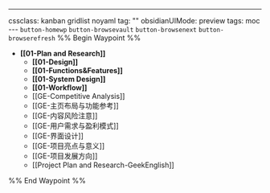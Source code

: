 ---
cssclass: kanban gridlist noyaml
tag: ""
obsidianUIMode: preview
tags: moc
--- `button-homewp`  `button-browsevault`  `button-browsenext` `button-browserefresh` 
%% Begin Waypoint %%
- **[[01-Plan and Research]]**
	- **[[01-Design]]**
	- **[[01-Functions&Features]]**
	- **[[01-System Design]]**
	- **[[01-Workflow]]**
	- [[GE-Competitive Analysis]]
	- [[GE-主页布局与功能参考]]
	- [[GE-内容风险注意]]
	- [[GE-用户需求与盈利模式]]
	- [[GE-界面设计]]
	- [[GE-项目亮点与意义]]
	- [[GE-项目发展方向]]
	- [[Project Plan and Research-GeekEnglish]]

%% End Waypoint %%